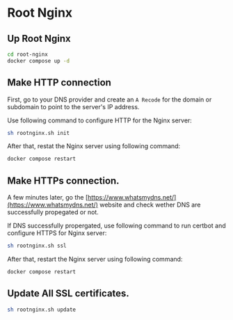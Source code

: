 # Root Nginx

## Up Root Nginx
```bash
cd root-nginx
docker compose up -d
```

## Make HTTP connection
First, go to your DNS provider and create an `A Recode` for the domain or subdomain to point to the server's IP address.

Use following command to configure HTTP for the Nginx server:
```bash
sh rootnginx.sh init
```

After that, restat the Nginx server using following command:
```bash
docker compose restart
```

## Make HTTPs connection.
A few minutes later, go the [https://www.whatsmydns.net/](https://www.whatsmydns.net/) website and check wether DNS are successfully propegated or not.

If DNS successfully propergated, use following command to run certbot and configure HTTPS for Nginx server:
```bash
sh rootnginx.sh ssl
```

After that, restart the Nginx server using following command:
```bash
docker compose restart
```

## Update All SSL certificates.
```bash
sh rootnginx.sh update
```
